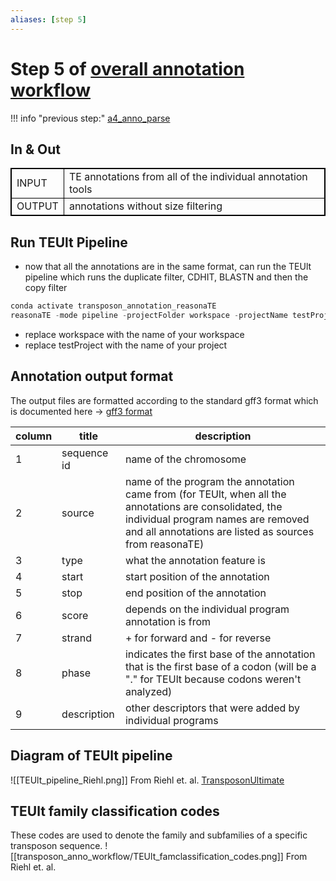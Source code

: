 ```yaml
---
aliases: [step 5]
---
```

# Step 5 of [overall annotation workflow](a0_overall_anno_workflow.md)
!!! info "previous step:"
    [a4_anno_parse](a4_anno_parse.md)

## In & Out
<table cellpadding="5" style="border: 1px solid black">
    <tr style="border: 1px solid black">
        <td style="border: 1px solid black" >INPUT</td>
        <td style="border: 1px solid black">TE annotations from all of the individual annotation tools</td>
    </tr>
    <tr>
        <td style="border: 1px solid black">OUTPUT</td>
        <td style="border: 1px solid black"> annotations without size filtering </td>
    </tr>
</table>

## Run TEUlt Pipeline
- now that all the annotations are in the same format, can run the TEUlt pipeline which runs the duplicate filter, CDHIT, BLASTN and then the copy filter

```python
conda activate transposon_annotation_reasonaTE
reasonaTE -mode pipeline -projectFolder workspace -projectName testProject
```
- replace workspace with the name of your workspace
- replace testProject with the name of your project

## Annotation output format
The output files are formatted according to the standard gff3 format which is documented here -> [gff3 format](https://useast.ensembl.org/info/website/upload/gff3.html)

column | title | description
---- | ---- | ----
1 | sequence id | name of the chromosome
2 | source | name of the program the annotation came from (for TEUlt, when all the annotations are consolidated, the individual program names are removed and all annotations are listed as sources from reasonaTE)
3 | type | what the annotation feature is 
4 | start | start position of the annotation
5 | stop | end position of the annotation
6 | score | depends on the individual program annotation is from
7 | strand | + for forward and - for reverse
8 | phase | indicates the first base of the annotation that is the first base of a codon (will be a "." for TEUlt because codons weren't analyzed)
9 | description | other descriptors that were added by individual programs 

## Diagram of TEUlt pipeline 

![[TEUlt_pipeline_Riehl.png]]
From Riehl et. al. [TransposonUltimate](https://academic.oup.com/nar/article/50/11/e64/6541023) 

## TEUlt family classification codes


These codes are used to denote the family and subfamilies of a specific transposon sequence.
![[transposon_anno_workflow/TEUlt_famclassification_codes.png]]
From Riehl et. al. 
